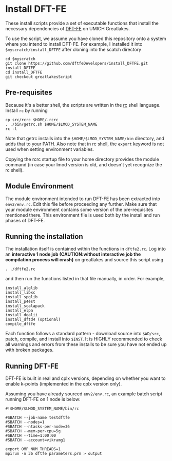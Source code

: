 # Install DFT-FE

These install scripts provide a set of executable
functions that install the necessary dependencies
of [DFT-FE](https://github.com/dftfeDevelopers/dftfe) on UMICH Greatlakes.

To use the script, we assume you have cloned this
repository onto a system where you intend to install DFT-FE.
For example, I installed it into `$myscratch/install_DFTFE` after 
cloning into the scatch directory

    cd $myscratch
    git clone https://github.com/dftfeDevelopers/install_DFTFE.git install_DFTFE
    cd install_DFTFE
    git checkout greatlakesScript

## Pre-requisites

Because it's a better shell, the scripts are written
in the [rc](http://doc.cat-v.org/plan_9/4th_edition/papers/rc)
shell language.  Install `rc` by running

    cp src/rcrc $HOME/.rcrc
    . ./bin/getrc.sh $HOME/$LMOD_SYSTEM_NAME
    rc -l

Note that getrc installs into the `$HOME/$LMOD_SYSTEM_NAME/bin`
directory, and adds that to your PATH. Also note that in rc shell, the 
`export` keyword is not used when setting environment variables.

Copying the rcrc startup file to your home directory provides
the module command (in case your lmod version is old,
and doesn't yet recognize the rc shell).

## Module Environment

The module environment intended to run DFT-FE has been extracted
into `env2/env.rc`.  Edit this file before proceeding any further.
Make sure that your module environment contains some version of the
pre-requisites mentioned there.
This environment file is used both by the install and run
phases of DFT-FE.

## Running the installation
The installation itself is contained within the functions in
`dftfe2.rc`.  Log into an **interactive 1 node job (CAUTION:without interactive job the
compilation process will crash)** on greatlakes and source this script using

    . ./dftfe2.rc

and then run the functions listed in that file manually, in order.
For example, 

    install_alglib
    install_libxc
    install_spglib
    install_p4est
    install_scalapack
    install_elpa
    install_dealii
    install_dftd4 (optional)
    compile_dftfe

Each function follows a standard pattern - download source into `$WD/src`,
patch, compile, and install into `$INST`.  It is HIGHLY recommended
to check all warnings and errors from these installs to be sure
you have not ended up with broken packages.


## Running DFT-FE

DFT-FE is built in real and cplx versions, depending on whether you
want to enable k-points (implemented in the cplx version only).

Assuming you have already sourced `env2/env.rc`, an example
batch script running DFT-FE on 1 node is below:

    #!$HOME/$LMOD_SYSTEM_NAME/bin/rc

    #SBATCH --job-name testdftfe
    #SBATCH --nodes=1
    #SBATCH --ntasks-per-node=36
    #SBATCH --mem-per-cpu=5g
    #SBATCH --time=1:00:00
    #SBATCH --account=vikramg1
    
    export OMP_NUM_THREADS=1
    mpirun -n 36 dftfe parameters.prm > output



